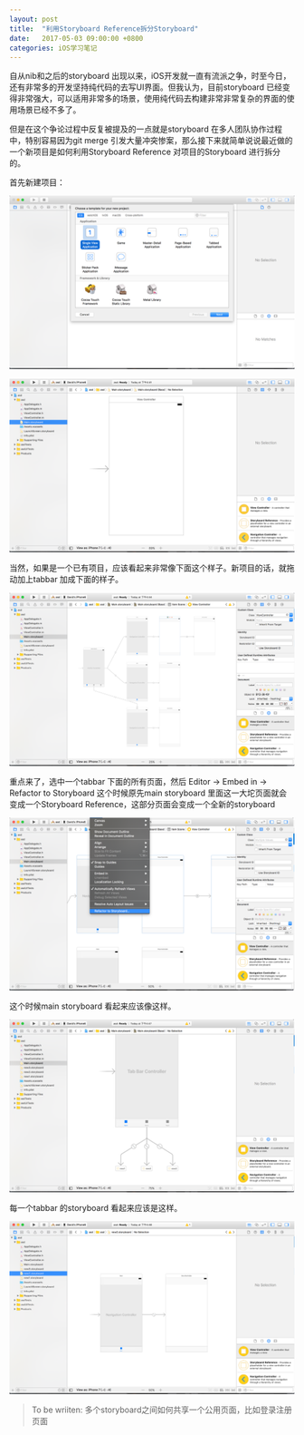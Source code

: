```yaml
---
layout: post
title:  "利用Storyboard Reference拆分Storyboard"
date:   2017-05-03 09:00:00 +0800
categories: iOS学习笔记
---
```


自从nib和之后的storyboard 出现以来，iOS开发就一直有流派之争，时至今日，还有非常多的开发坚持纯代码的去写UI界面。但我认为，目前storyboard 已经变得非常强大，可以适用非常多的场景，使用纯代码去构建非常非常复杂的界面的使用场景已经不多了。

但是在这个争论过程中反复被提及的一点就是storyboard 在多人团队协作过程中，特别容易因为git merge 引发大量冲突惨案，那么接下来就简单说说最近做的一个新项目是如何利用Storyboard Reference 对项目的Storyboard 进行拆分的。

首先新建项目：

![Storyboard img 1](/img/SB1.png)

![Storyboard img 2](/img/SB2.png)

当然，如果是一个已有项目，应该看起来非常像下面这个样子。新项目的话，就拖动加上tabbar 加成下面的样子。

![Storyboard img 3](/img/SB3.png)

重点来了，选中一个tabbar 下面的所有页面，然后 Editor -> Embed in -> Refactor to Storyboard 这个时候原先main storyboard 里面这一大坨页面就会变成一个Storyboard Reference，这部分页面会变成一个全新的storyboard

![Storyboard img 4](/img/SB4.png)

这个时候main storyboard 看起来应该像这样。

![Storyboard img 6](/img/SB6.png)

每一个tabbar 的storyboard 看起来应该是这样。

![Storyboard img 7](/img/SB7.png)

> To be wriiten: 多个storyboard之间如何共享一个公用页面，比如登录注册页面